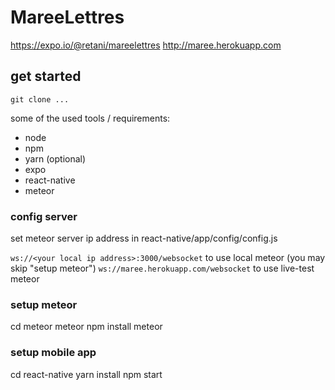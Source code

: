 # MareeLettres

https://expo.io/@retani/mareelettres
http://maree.herokuapp.com

## get started

`git clone ...`

some of the used tools / requirements:
- node
- npm
- yarn (optional)
- expo
- react-native
- meteor

### config server

set meteor server ip address in react-native/app/config/config.js

`ws://<your local ip address>:3000/websocket` to use local meteor (you may skip "setup meteor")
`ws://maree.herokuapp.com/websocket` to use live-test meteor

### setup meteor
cd meteor
meteor npm install
meteor

### setup mobile app
cd react-native
yarn install
npm start
